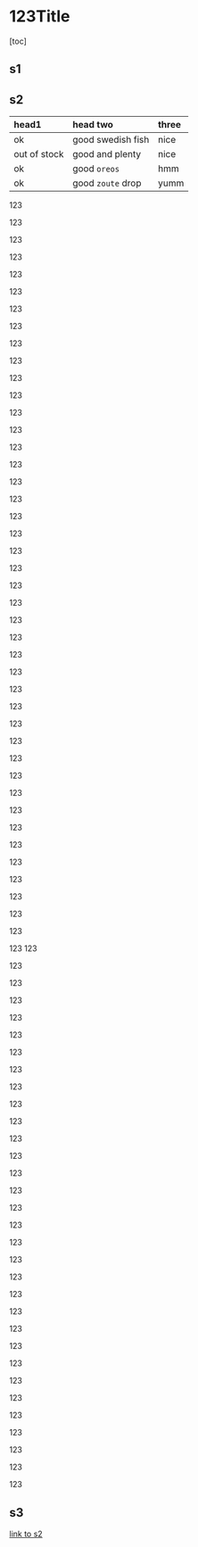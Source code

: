 # 123Title

[toc]

## s1

## s2

| head1        | head two          | three |
|:-------------|:------------------|:------|
| ok           | good swedish fish | nice  |
| out of stock | good and plenty   | nice  |
| ok           | good `oreos`      | hmm   |
| ok           | good `zoute` drop | yumm  |

123

123

123

123

123

123

123

123

123

123

123

123

123

123

123

123

123

123

123

123

123

123

123

123

123

123

123

123

123

123

123

123

123

123

123

123

123

123

123

123

123

123

123

123
123

123

123

123

123

123

123

123

123

123

123

123

123

123

123

123

123

123

123

123

123

123

123

123

123

123

123

123

123

123

123

123


## s3

[link to s2](README.md#s2)
